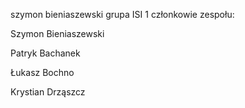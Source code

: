 szymon bieniaszewski
grupa ISI 1
członkowie zespołu:

Szymon Bieniaszewski

Patryk Bachanek

Łukasz Bochno

Krystian Drząszcz
